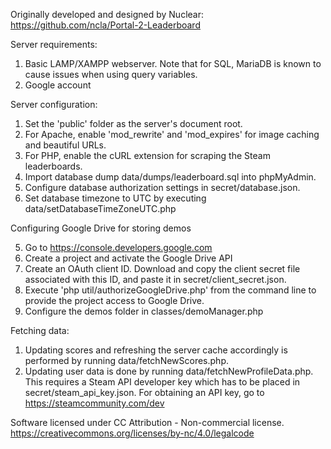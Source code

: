 Originally developed and designed by Nuclear: https://github.com/ncla/Portal-2-Leaderboard


Server requirements:

1. Basic LAMP/XAMPP webserver. Note that for SQL, MariaDB is known to cause issues when using query variables.
2. Google account


Server configuration:

1. Set the 'public' folder as the server's document root.
2. For Apache, enable 'mod_rewrite' and 'mod_expires' for image caching and beautiful URLs.
3. For PHP, enable the cURL extension for scraping the Steam leaderboards.
4. Import database dump data/dumps/leaderboard.sql into phpMyAdmin.
5. Configure database authorization settings in secret/database.json.
6. Set database timezone to UTC by executing data/setDatabaseTimeZoneUTC.php


Configuring Google Drive for storing demos

5. Go to 
https://console.developers.google.com
6. Create a project and activate the Google Drive API 
7. Create an OAuth client ID. Download and copy the client secret file associated with this ID, and paste it in secret/client_secret.json. 
8. Execute 'php util/authorizeGoogleDrive.php' from the command line to provide the project access to Google Drive.
9. Configure the demos folder in classes/demoManager.php


Fetching data:

1. Updating scores and refreshing the server cache accordingly is performed by running data/fetchNewScores.php. 
2. Updating user data is done by running data/fetchNewProfileData.php. This requires a Steam API developer key which has 
to be placed in secret/steam_api_key.json. For obtaining an API key, go to 
https://steamcommunity.com/dev


Software licensed under CC Attribution - Non-commercial license.
https://creativecommons.org/licenses/by-nc/4.0/legalcode
